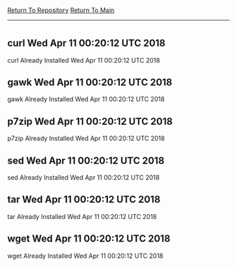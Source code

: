 [Return To Repository](https://github.com/deathbybandaid/piholeparser/)
[Return To Main](https://github.com/deathbybandaid/piholeparser/blob/master/RecentRunLogs/Mainlog.md)
____________________________________
# 
## curl Wed Apr 11 00:20:12 UTC 2018
curl Already Installed Wed Apr 11 00:20:12 UTC 2018
## gawk Wed Apr 11 00:20:12 UTC 2018
gawk Already Installed Wed Apr 11 00:20:12 UTC 2018
## p7zip Wed Apr 11 00:20:12 UTC 2018
p7zip Already Installed Wed Apr 11 00:20:12 UTC 2018
## sed Wed Apr 11 00:20:12 UTC 2018
sed Already Installed Wed Apr 11 00:20:12 UTC 2018
## tar Wed Apr 11 00:20:12 UTC 2018
tar Already Installed Wed Apr 11 00:20:12 UTC 2018
## wget Wed Apr 11 00:20:12 UTC 2018
wget Already Installed Wed Apr 11 00:20:12 UTC 2018

